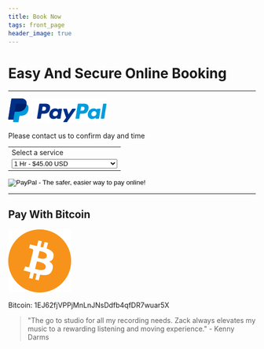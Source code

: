 ```yaml
---
title: Book Now
tags: front_page
header_image: true
---
```


# Easy And Secure Online Booking

<!-- Start Square Appointments Embed Code --><script src='https://squareup.com/appointments/buyer/widget/52758083-5a1a-4b2d-a710-6687d1641594/8GNV6PJ8WK7YH.js'></script><!-- End Square Appointments EmbedCode -->

- - -

![Paypal](/img/paypal.png)

Please contact us to confirm day and time

<form action="https://www.paypal.com/cgi-bin/webscr" method="post" target="_top">
<input type="hidden" name="cmd" value="_s-xclick">
<input type="hidden" name="hosted_button_id" value="RDVYGAQDRFAM6">
<table>
<tr><td><input type="hidden" name="on0" value="Select  a service">Select  a service</td></tr><tr><td><select name="os0">
	<option value="1 Hr -">1 Hr - $45.00 USD</option>
	<option value="2 Hrs -">2 Hrs - $90.00 USD</option>
	<option value="3 Hrs -">3 Hrs - $135.00 USD</option>
	<option value="4 Hrs -">4 Hrs - $180.00 USD</option>
	<option value="10 Hrs -">10 Hrs - $400.00 USD</option>
	<option value="Inst Mix+Master -">Inst Mix+Master - $80.00 USD</option>
	<option value="Multi Mix+Master -">Multi Mix+Master - $130.00 USD</option>
	<option value="Master Only -">Master Only - $30.00 USD</option>
</select> </td></tr>
</table>
<input type="hidden" name="currency_code" value="USD">
<input type="image" src="https://www.paypalobjects.com/en_US/i/btn/btn_buynowCC_LG.gif" border="0" name="submit" alt="PayPal - The safer, easier way to pay online!">
<img alt="" border="0" src="https://www.paypalobjects.com/en_US/i/scr/pixel.gif" width="1" height="1">
</form>

- - -

## Pay With Bitcoin

![Bitcoin](/img/bitcoin.png)

Bitcoin: 1EJ62fjVPPjMnLnJNsDdfb4qfDR7wuar5X

<blockquote>"The go to studio for all my recording needs.  Zack always elevates my music to a rewarding listening and moving experience." - Kenny Darms</blockquote>